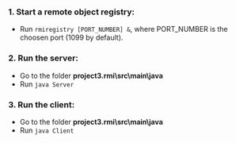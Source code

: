 ### 1. Start a remote object registry:
- Run  `rmiregistry [PORT_NUMBER] &`,  where PORT_NUMBER is the choosen port (1099 by default).

### 2. Run the server:
- Go to the folder **project3.rmi\src\main\java**
- Run `java Server`

### 3. Run the client:
- Go to the folder **project3.rmi\src\main\java**
- Run `java Client`